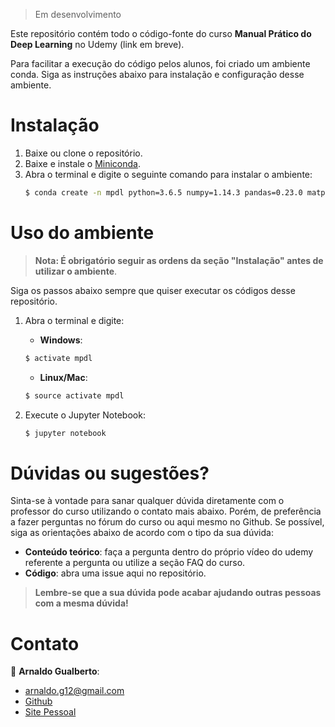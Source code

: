 > Em desenvolvimento

Este repositório contém todo o código-fonte do curso __Manual Prático do Deep Learning__ no Udemy (link em breve).

Para facilitar a execução do código pelos alunos, foi criado um ambiente conda. Siga as instruções abaixo para instalação e configuração desse ambiente.

# Instalação
1. Baixe ou clone o repositório.
2. Baixe e instale o [Miniconda](https://conda.io/miniconda.html).
3. Abra o terminal e digite o seguinte comando para instalar o ambiente:
    ```sh
    $ conda create -n mpdl python=3.6.5 numpy=1.14.3 pandas=0.23.0 matplotlib=2.2.2 scikit-learn=0.19.1 jupyter=1.0.0
    ```

# Uso do ambiente

> __Nota:  É obrigatório seguir as ordens da seção "Instalação" antes de utilizar o ambiente__.

Siga os passos abaixo sempre que quiser executar os códigos desse repositório.
1. Abra o terminal e digite:

    - __Windows__:
    ```sh
    $ activate mpdl
    ```
    - __Linux/Mac__:
    ```sh
    $ source activate mpdl
    ```
2. Execute o Jupyter Notebook:
    ```sh
    $ jupyter notebook
    ```

# Dúvidas ou sugestões?

Sinta-se à vontade para sanar qualquer dúvida diretamente com o professor do curso utilizando o contato mais abaixo. Porém, de preferência a fazer perguntas no fórum do curso ou aqui mesmo no Github. Se possível, siga as orientações abaixo de acordo com o tipo da sua dúvida:

- __Conteúdo teórico__: faça a pergunta dentro do próprio vídeo do udemy referente a pergunta ou utilize a seção FAQ do curso.
- __Código__: abra uma issue aqui no repositório.

> __Lembre-se que a sua dúvida pode acabar ajudando outras pessoas com a mesma dúvida!__

# Contato

:bust_in_silhouette: __Arnaldo Gualberto__:

* arnaldo.g12@gmail.com
* [Github](https://github.com/arnaldog12)
* [Site Pessoal](http://arnaldogualberto.com)
